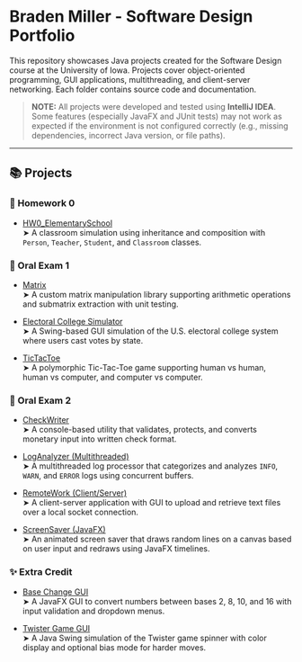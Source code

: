 # Braden Miller - Software Design Portfolio

This repository showcases Java projects created for the Software Design course at the University of Iowa. Projects cover object-oriented programming, GUI applications, multithreading, and client-server networking. Each folder contains source code and documentation.

> **NOTE:** All projects were developed and tested using **IntelliJ IDEA**. Some features (especially JavaFX and JUnit tests) may not work as expected if the environment is not configured correctly (e.g., missing dependencies, incorrect Java version, or file paths).

---

## 📚 Projects

### 🏫 Homework 0
- [HW0_ElementarySchool](./HW0_ElementarySchool/README.md)  
  ➤ A classroom simulation using inheritance and composition with `Person`, `Teacher`, `Student`, and `Classroom` classes.

### 🧪 Oral Exam 1
- [Matrix](./Matrix/)  
  ➤ A custom matrix manipulation library supporting arithmetic operations and submatrix extraction with unit testing.

- [Electoral College Simulator](./ElectoralCollege/README.md)  
  ➤ A Swing-based GUI simulation of the U.S. electoral college system where users cast votes by state.

- [TicTacToe](./TicTacToe/README.md)  
  ➤ A polymorphic Tic-Tac-Toe game supporting human vs human, human vs computer, and computer vs computer.

### 🧠 Oral Exam 2
- [CheckWriter](./CheckWriter/README.md)  
  ➤ A console-based utility that validates, protects, and converts monetary input into written check format.

- [LogAnalyzer (Multithreaded)](./LogAnalyzer/README.md)  
  ➤ A multithreaded log processor that categorizes and analyzes `INFO`, `WARN`, and `ERROR` logs using concurrent buffers.

- [RemoteWork (Client/Server)](./RemoteWork/README.md)  
  ➤ A client-server application with GUI to upload and retrieve text files over a local socket connection.

- [ScreenSaver (JavaFX)](./ScreenSaver/README.md)  
  ➤ An animated screen saver that draws random lines on a canvas based on user input and redraws using JavaFX timelines.

### ✨ Extra Credit
- [Base Change GUI](./BaseChange/README.md)  
  ➤ A JavaFX GUI to convert numbers between bases 2, 8, 10, and 16 with input validation and dropdown menus.

- [Twister Game GUI](./Twister/README.md)  
  ➤ A Java Swing simulation of the Twister game spinner with color display and optional bias mode for harder moves.
